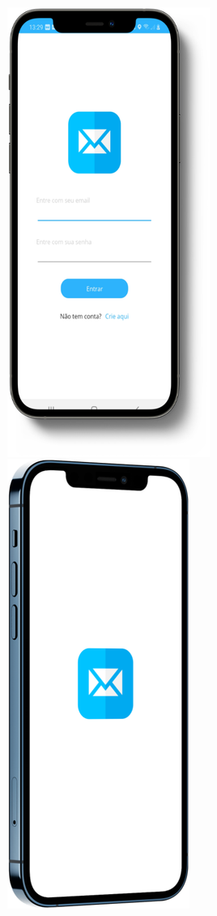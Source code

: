 <img src="https://github.com/Marcos-Jose-DV/LoginPage/blob/main/LoginPages/Resources/Images/loginPage.png" alt="Texto alternativo" width="400" height="888">
<img src="https://github.com/Marcos-Jose-DV/LoginPage/blob/main/LoginPages/Resources/Images/splashScreen.png" alt="Texto alternativo" width="359" height="888">

